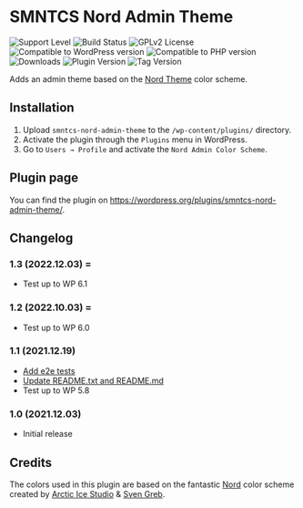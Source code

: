 # SMNTCS Nord Admin Theme

![Support Level](https://img.shields.io/badge/support-active-green.svg)
![Build Status](https://github.com/nielslange/smntcs-nord-admin-theme/actions/workflows/test.yml/badge.svg)
![GPLv2 License](https://img.shields.io/github/license/nielslange/smntcs-nord-admin-theme.svg)
![Compatible to WordPress version](https://plugintests.com/plugins/smntcs-nord-admin-theme/wp-badge.svg)
![Compatible to PHP version](https://plugintests.com/plugins/smntcs-nord-admin-theme/php-badge.svg)
![Downloads](https://img.shields.io/wordpress/plugin/dt/smntcs-nord-admin-theme.svg)
![Plugin Version](https://img.shields.io/wordpress/plugin/v/smntcs-nord-admin-theme.svg)
![Tag Version](https://img.shields.io/github/tag/nielslange/smntcs-nord-admin-theme.svg)

Adds an admin theme based on the [Nord Theme](https://www.nordtheme.com/) color scheme.

## Installation

1. Upload `smntcs-nord-admin-theme` to the `/wp-content/plugins/` directory.
2. Activate the plugin through the `Plugins` menu in WordPress.
3. Go to `Users → Profile` and activate the `Nord Admin Color Scheme`.

## Plugin page

You can find the plugin on https://wordpress.org/plugins/smntcs-nord-admin-theme/.

## Changelog

### 1.3 (2022.12.03) =

-   Test up to WP 6.1

### 1.2 (2022.10.03) =

-   Test up to WP 6.0

### 1.1 (2021.12.19)

-   [Add e2e tests](https://github.com/nielslange/smntcs-nord-admin-theme/pull/2)
-   [Update README.txt and README.md](https://github.com/nielslange/smntcs-nord-admin-theme/pull/3)
-   Test up to WP 5.8

### 1.0 (2021.12.03)

-   Initial release

## Credits

The colors used in this plugin are based on the fantastic [Nord](https://www.nordtheme.com/) color scheme created by [Arctic Ice Studio](https://www.arcticicestudio.com/) & [Sven Greb](https://svengreb.de/).
